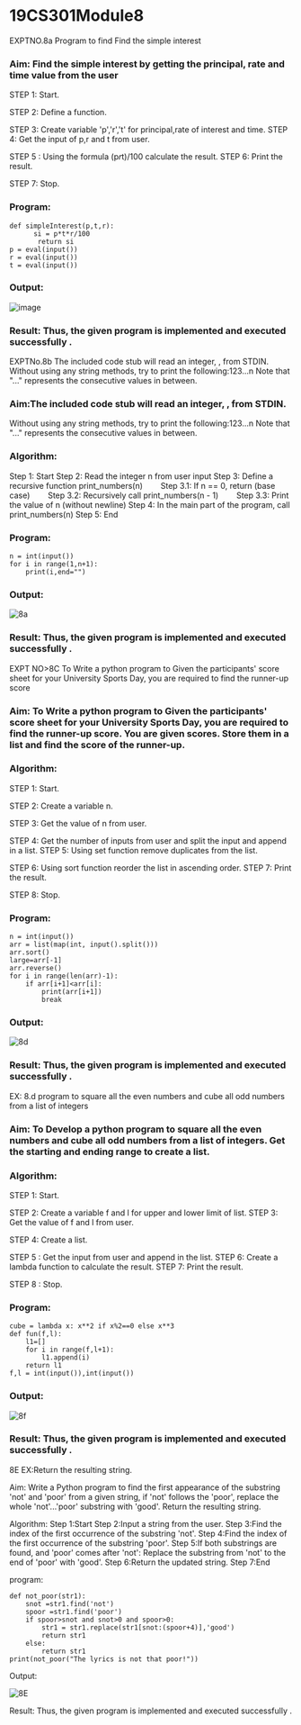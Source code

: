 # 19CS301Module8
EXPTNO.8a Program to find Find the simple interest

### Aim: Find the simple interest by getting the principal, rate and time value from the user

STEP 1: Start.

STEP 2: Define a function.

STEP 3: Create variable 'p','r','t' for principal,rate of interest and time. STEP 4: Get the input of p,r and t from user.

STEP 5 : Using the formula (p*r*t)/100 calculate the result. STEP 6: Print the result.

STEP 7: Stop.

### Program:
```
def simpleInterest(p,t,r):
      si = p*t*r/100
       return si
p = eval(input())
r = eval(input())
t = eval(input())
```
### Output:
![image](https://github.com/user-attachments/assets/0cc71222-9697-4545-a937-b330407cbc02)





### Result: Thus, the given program is implemented and executed successfully .

EXPTNo.8b The included code stub will read an integer, , from STDIN.
Without using any string methods, try to print the following:123...n
Note that "..." represents the consecutive values in between.

### Aim:The included code stub will read an integer, , from STDIN.
Without using any string methods, try to print the following:123...n
Note that "..." represents the consecutive values in between.
### Algorithm:
Step 1: Start
Step 2: Read the integer n from user input
Step 3: Define a recursive function print_numbers(n)
  Step 3.1: If n == 0, return (base case)
  Step 3.2: Recursively call print_numbers(n - 1)
  Step 3.3: Print the value of n (without newline)
Step 4: In the main part of the program, call print_numbers(n)
Step 5: End

### Program:
```
n = int(input())
for i in range(1,n+1):
    print(i,end="")
```
### Output:

![8a](https://github.com/user-attachments/assets/d22dbd0b-aea5-4a0a-86ab-8675dbb31580)

### Result: Thus, the given program is implemented and executed successfully .
 

EXPT NO>8C To Write a python program to Given the participants'	score sheet for your University Sports Day, you are required to find the runner-up score
### Aim: To Write a python program to Given the participants' score sheet for your University Sports Day, you are required to find the runner-up score. You are given scores. Store them in a list and find the score of the runner-up.


### Algorithm:
STEP 1: Start.

STEP 2: Create a variable n.

STEP 3: Get the value of n from user.

STEP 4: Get the number of inputs from user and split the input and append in a list. STEP 5: Using set function remove duplicates from the list.

STEP 6: Using sort function reorder the list in ascending order. STEP 7: Print the result.

STEP 8: Stop.


### Program:
```
n = int(input())
arr = list(map(int, input().split()))
arr.sort()
large=arr[-1]
arr.reverse()
for i in range(len(arr)-1):
    if arr[i+1]<arr[i]:
        print(arr[i+1])
        break
```

### Output:

![8d](https://github.com/user-attachments/assets/7de9ef21-a11e-4bbc-8495-36bcbe11c3fa)


 

### Result: Thus, the given program is implemented and executed successfully .
 


EX: 8.d program to square all the even numbers and cube all odd numbers from a list of integers
### Aim: To Develop a python program to square all the even numbers and cube all odd numbers from a list of integers. Get the starting and ending range to create a list.


### Algorithm:

STEP 1: Start.

STEP 2: Create a variable f and l for upper and lower limit of list. STEP 3: Get the value of f and l from user.

STEP 4: Create a list.

STEP 5 : Get the input from user and append in the list. STEP 6: Create a lambda function to calculate the result. STEP 7: Print the result.

STEP 8 : Stop.

### Program:
```
cube = lambda x: x**2 if x%2==0 else x**3
def fun(f,l):
    l1=[]
    for i in range(f,l+1):
        l1.append(i)
    return l1
f,l = int(input()),int(input())

```
### Output:

![8f](https://github.com/user-attachments/assets/f6ffae43-0edd-453a-851b-88ea00ca46cd)




### Result: Thus, the given program is implemented and executed successfully .

8E EX:Return the resulting string.

Aim: Write a Python program to find the first appearance of the substring 'not' and 'poor' from a given string, if 'not' follows the 'poor', replace the whole 'not'...'poor' substring with 'good'. Return the resulting string.

Algorithm:
Step 1:Start
Step 2:Input a string from the user.
Step 3:Find the index of the first occurrence of the substring 'not'.
Step 4:Find the index of the first occurrence of the substring 'poor'.
Step 5:If both substrings are found, and 'poor' comes after 'not':
  Replace the substring from 'not' to the end of 'poor' with 'good'.
Step 6:Return the updated string.
Step 7:End

program:
```
def not_poor(str1):
    snot =str1.find('not')
    spoor =str1.find('poor')
    if spoor>snot and snot>0 and spoor>0:
        str1 = str1.replace(str1[snot:(spoor+4)],'good')
        return str1
    else:
        return str1
print(not_poor("The lyrics is not that poor!"))
```
Output:

![8E](https://github.com/user-attachments/assets/44b29176-3511-4cb2-a16c-11c5b1eee281)

Result:
     Thus, the given program is implemented and executed successfully .
 



